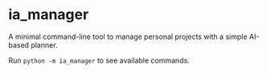 # ia_manager

A minimal command-line tool to manage personal projects with a simple AI-based planner.

Run `python -m ia_manager` to see available commands.
